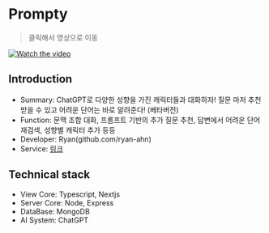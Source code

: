 # Prompty
> 클릭해서 영상으로 이동

[![Watch the video](https://platform-client-release.s3.ap-northeast-2.amazonaws.com/temp/prompt-back.png)](https://www.youtube.com/watch?v=IBnVf-u92A4&t=8s)

## Introduction

- Summary: ChatGPT로 다양한 성향을 가진 캐릭터들과 대화하자! 질문 마저 추천 받을 수 있고 어려운 단어는 바로 알려준다! (베타버전)
- Function: 문맥 조합 대화, 프롬프트 기반의 추가 질문 추천, 답변에서 어려운 단어 재검색, 성향별 캐릭터 추가 등등
- Developer: Ryan(github.com/ryan-ahn)
- Service: [링크](https://prompty.im)

## Technical stack

- View Core: Typescript, Nextjs
- Server Core: Node, Express
- DataBase: MongoDB
- AI System: ChatGPT
